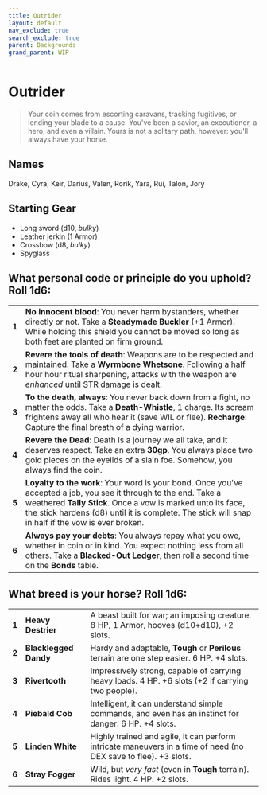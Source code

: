 ```yaml
---
title: Outrider
layout: default
nav_exclude: true
search_exclude: true
parent: Backgrounds
grand_parent: WIP
---
```


# Outrider

> Your coin comes from escorting caravans, tracking fugitives, or lending your blade to a cause. You've been a savior, an executioner, a hero, and even a villain. Yours is not a solitary path, however: you'll always have your horse.

## Names

Drake, Cyra, Keir, Darius, Valen, Rorik, Yara, Rui, Talon, Jory

## Starting Gear

- Long sword (d10, _bulky_)
- Leather jerkin (1 Armor)
- Crossbow (d8, _bulky_)
- Spyglass

## What personal code or principle do you uphold? Roll 1d6:

|       |                                                                                                                                                                                                                                                             |
| ----- | ----------------------------------------------------------------------------------------------------------------------------------------------------------------------------------------------------------------------------------------------------------- |
| **1** | **No innocent blood**: You never harm bystanders, whether directly or not. Take a **Steadymade Buckler** (+1 Armor). While holding this shield you cannot be moved so long as both feet are planted on firm ground.                                          |
| **2** | **Revere the tools of death**: Weapons are to be respected and maintained. Take a **Wyrmbone Whetsone**. Following a half hour hour ritual sharpening, attacks with the weapon are _enhanced_ until STR damage is dealt.                                                         |
| **3** | **To the death, always**: You never back down from a fight, no matter the odds. Take a **Death-Whistle**, 1 charge. Its scream frightens away all who hear it (save WIL or flee). **Recharge**: Capture the final breath of a dying warrior. |
| **4** | **Revere the Dead**: Death is a journey we all take, and it deserves respect. Take an extra **30gp**. You always place two gold pieces on the eyelids of a slain foe. Somehow, you always find the coin.                                                   |
| **5** | **Loyalty to the work**: Your word is your bond. Once you've accepted a job, you see it through to the end. Take a weathered **Tally Stick**. Once a vow is marked unto its face, the stick hardens (d8) until it is complete. The stick will snap in half if the vow is ever broken.              |
| **6** | **Always pay your debts**: You always repay what you owe, whether in coin or in kind. You expect nothing less from all others. Take a **Blacked-Out Ledger**, then roll a second time on the **Bonds** table.                                           |


## What breed is your horse? Roll 1d6:

|       |                       |                                                                                                                         |
| ----- | --------------------- | ----------------------------------------------------------------------------------------------------------------------- |
| **1** | **Heavy Destrier** | A beast built for war; an imposing creature. 8 HP, 1 Armor, hooves (d10+d10), +2 slots.                                    |
| **2** | **Blacklegged Dandy** | Hardy and adaptable, **Tough** or **Perilous** terrain are one step easier. 6 HP. +4 slots.                             |
| **3** | **Rivertooth**        | Impressively strong, capable of carrying heavy loads. 4 HP. +6 slots (+2 if carrying two people).                       |
| **4** | **Piebald Cob**       | Intelligent, it can understand simple commands, and even has an instinct for danger. 6 HP. +4 slots.                    |
| **5** | **Linden White**      | Highly trained and agile, it can perform intricate maneuvers in a time of need (no DEX save to flee). +3 slots.         |
| **6** | **Stray Fogger**      | Wild, but _very fast_ (even in **Tough** terrain). Rides light. 4 HP. +2 slots.                                         |
